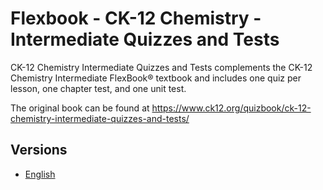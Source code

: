 # Flexbook - CK-12 Chemistry - Intermediate Quizzes and Tests

CK-12 Chemistry Intermediate Quizzes and Tests complements the CK-12 Chemistry Intermediate FlexBook® textbook and includes one quiz per lesson, one chapter test, and one unit test.

The original book can be found at https://www.ck12.org/quizbook/ck-12-chemistry-intermediate-quizzes-and-tests/

## Versions

* [English](https://liascript.github.io/course/?https://raw.githubusercontent.com/LiaBooks/Flexbook-CK-12-Chemistry-Intermediate-Quizzes-and-Tests/main/English/README.md)

